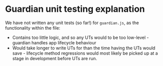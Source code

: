 # Guardian unit testing explanation

We have not written any unit tests (so far!) for `guardian.js`, as the functionality within the file:

- Contains too little logic, and so any UTs would to be too low-level - guardian handles app lifecycle behaviour
- Would take longer to write UTs for than the time having the UTs would save - lifecycle method regressions would most likely be picked up at a stage in development before UTs are run.
